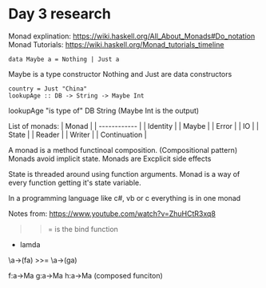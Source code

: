 # Day 3 research

Monad explination: https://wiki.haskell.org/All_About_Monads#Do_notation
Monad Tutorials: https://wiki.haskell.org/Monad_tutorials_timeline

````
data Maybe a = Nothing | Just a
````
Maybe is a type constructor
Nothing and Just are data constructors

````
country = Just "China"
lookupAge :: DB -> String -> Maybe Int
````

lookupAge "is type of" DB String  (Maybe Int is the output)


List of monads:
| Monad        |
| ------------ |
| Identity     |
| Maybe        |
| Error        |
| IO           |
| State        |
| Reader       |
| Writer       |
| Continuation |


A monad is a method functinoal composition. (Compositional pattern)
Monads avoid implicit state.
Monads are Excplicit side effects

State is threaded around using function arguments. Monad is a way of every function getting it's state variable.

In a programming language like c#, vb or c everything is in one monad


Notes from: https://www.youtube.com/watch?v=ZhuHCtR3xq8
>>=   is the bind function
 - lamda


\a->(fa) >>= \a->(ga)

f:a->Ma
g:a->Ma
h:a->Ma   (composed funciton)

